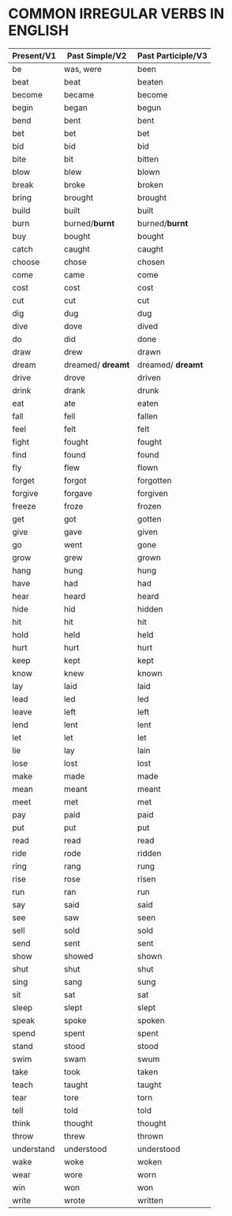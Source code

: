 # COMMON IRREGULAR VERBS IN ENGLISH

| Present/V1 | Past Simple/V2 | Past Participle/V3 |
|------------|----------------|--------------------|
|be | was, were | been |
|beat | beat | beaten |
|become | became | become |
|begin | began | begun |
|bend | bent | bent |
|bet | bet | bet |
|bid | bid | bid |
|bite | bit | bitten |
|blow | blew | blown |
|break | broke | broken |
|bring | brought | brought |
|build | built | built |
|burn | burned/**burnt** | burned/**burnt** |
|buy | bought | bought |
|catch | caught | caught |
|choose |chose |chosen|
|come |came |come|
|cost |cost |cost|
|cut |cut |cut|
|dig |dug |dug|
|dive |dove |dived|
|do |did |done|
|draw |drew |drawn|
|dream |dreamed/ **dreamt** |dreamed/ **dreamt**|
|drive |drove |driven|
|drink |drank |drunk|
|eat |ate |eaten|
|fall |fell |fallen|
|feel |felt |felt|
|fight |fought |fought|
|find |found |found|
|fly |flew |flown|
|forget |forgot |forgotten|
|forgive |forgave |forgiven|
|freeze |froze |frozen|
|get |got |gotten|
|give |gave |given|
|go |went |gone|
|grow |grew |grown|
|hang |hung |hung|
|have |had |had|
|hear |heard |heard|
|hide |hid |hidden|
|hit |hit |hit|
|hold |held |held|
|hurt |hurt |hurt|
|keep |kept |kept|
|know |knew |known|
|lay |laid |laid|
|lead |led |led|
|leave |left |left|
|lend |lent |lent|
|let |let |let|
|lie |lay |lain|
|lose |lost |lost|
|make |made |made|
|mean |meant |meant|
|meet |met |met|
|pay |paid |paid|
|put |put |put|
|read |read |read|
|ride |rode |ridden|
|ring |rang |rung|
|rise |rose |risen|
|run |ran |run|
|say |said |said|
|see |saw |seen|
|sell |sold |sold|
|send |sent |sent|
|show |showed |shown|
|shut |shut |shut|
|sing |sang |sung|
|sit |sat |sat|
|sleep |slept |slept|
|speak |spoke |spoken|
|spend |spent |spent|
|stand |stood |stood|
|swim |swam |swum|
|take |took |taken|
|teach |taught |taught|
|tear |tore |torn|
|tell |told |told|
|think |thought |thought|
|throw |threw |thrown|
|understand |understood |understood|
|wake |woke |woken|
|wear |wore |worn|
|win |won |won|
|write |wrote |written|


